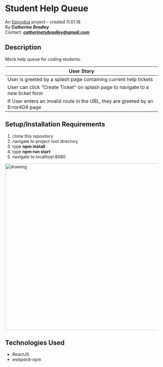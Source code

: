 # Student Help Queue

An [Epicodus](https://www.epicodus.com/) project - created 11.01.18</br>
By _**Catherine Bradley**_</br>
Contact: _**catherinetybradley@gmail.com**_</br>

## Description
Mock help queue for coding students.

| User Story |
|----|
| User is greeted by a splash page containing current help tickets |
| User can click "Create Ticket" on splash page to navigate to a new ticket form |
| If User enters an invalid route in the URL, they are greeted by an Error404 page |

## Setup/Installation Requirements

1. clone this repository
2. navigate to project root directory
3. type **npm install**
4. type **npm run start**
5. navigate to localhost:8080


<img src="assets/images/screenshot.png" alt="drawing" width="550"/>


## Technologies Used
* _ReactJS_
* _webpack-npm_
